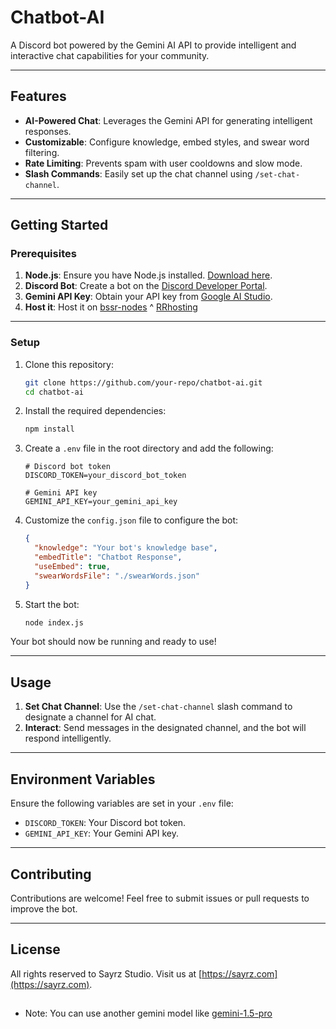 # Chatbot-AI

A Discord bot powered by the Gemini AI API to provide intelligent and interactive chat capabilities for your community.

---

## Features

- **AI-Powered Chat**: Leverages the Gemini API for generating intelligent responses.
- **Customizable**: Configure knowledge, embed styles, and swear word filtering.
- **Rate Limiting**: Prevents spam with user cooldowns and slow mode.
- **Slash Commands**: Easily set up the chat channel using `/set-chat-channel`.

---

## Getting Started

### Prerequisites

1. **Node.js**: Ensure you have Node.js installed. [Download here](https://nodejs.org/).
2. **Discord Bot**: Create a bot on the [Discord Developer Portal](https://discord.com/developers/applications).
3. **Gemini API Key**: Obtain your API key from [Google AI Studio](https://aistudio.google.com/app/apikey).
4. **Host it**: Host it on [bssr-nodes](https://bssr-nodes.com) ^ [RRhosting](https://rrhosting.eu)

---

### Setup

1. Clone this repository:
   ```bash
   git clone https://github.com/your-repo/chatbot-ai.git
   cd chatbot-ai
   ```

2. Install the required dependencies:
   ```bash
   npm install
   ```

3. Create a `.env` file in the root directory and add the following:
   ```plaintext
   # Discord bot token
   DISCORD_TOKEN=your_discord_bot_token

   # Gemini API key
   GEMINI_API_KEY=your_gemini_api_key
   ```

4. Customize the `config.json` file to configure the bot:
   ```json
   {
     "knowledge": "Your bot's knowledge base",
     "embedTitle": "Chatbot Response",
     "useEmbed": true,
     "swearWordsFile": "./swearWords.json"
   }
   ```

5. Start the bot:
   ```bash
   node index.js
   ```

Your bot should now be running and ready to use!

---

## Usage

1. **Set Chat Channel**: Use the `/set-chat-channel` slash command to designate a channel for AI chat.
2. **Interact**: Send messages in the designated channel, and the bot will respond intelligently.

---

## Environment Variables

Ensure the following variables are set in your `.env` file:

- `DISCORD_TOKEN`: Your Discord bot token.
- `GEMINI_API_KEY`: Your Gemini API key.

---

## Contributing

Contributions are welcome! Feel free to submit issues or pull requests to improve the bot.

---

## License

All rights reserved to Sayrz Studio. Visit us at [https://sayrz.com](https://sayrz.com).

##

- Note: You can use another gemini model like [gemini-1.5-pro](https://generativelanguage.googleapis.com/v1beta/models/gemini-1.5-pro-latest:generateContent?key=API_KEY)
